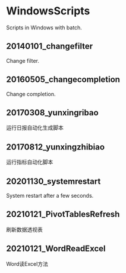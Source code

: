 # WindowsScripts
Scripts in Windows with batch.

## 20140101_changefilter
Change filter.

## 20160505_changecompletion
Change completion.

## 20170308_yunxingribao
运行日报自动化生成脚本

## 20170812_yunxingzhibiao
运行指标自动化脚本

## 20201130_systemrestart
System restart after a few seconds.

## 20210121_PivotTablesRefresh
刷新数据透视表

## 20210121_WordReadExcel
Word读Excel方法